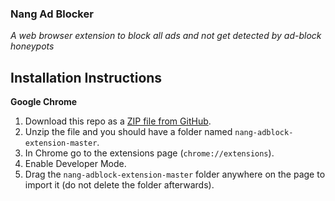 ### Nang Ad Blocker
*A web browser extension to block all ads and not get detected by ad-block honeypots*

## Installation Instructions
**Google Chrome**
1. Download this repo as a [ZIP file from GitHub](https://github.com/nang149/nang-adblock-extension).
1. Unzip the file and you should have a folder named `nang-adblock-extension-master`.
1. In Chrome go to the extensions page (`chrome://extensions`).
1. Enable Developer Mode.
1. Drag the `nang-adblock-extension-master` folder anywhere on the page to import it (do not delete the folder afterwards).
